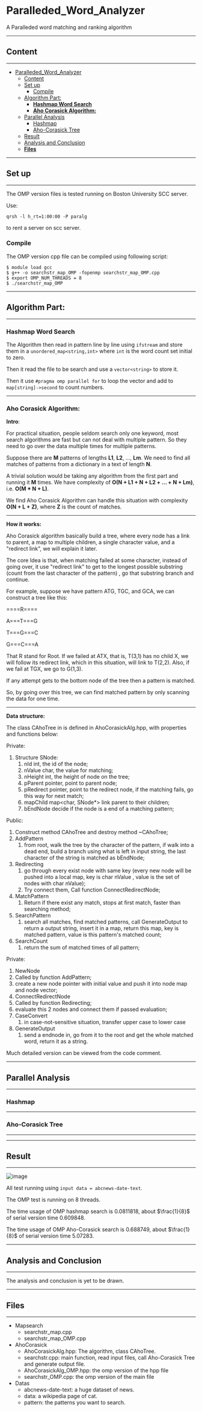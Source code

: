 # Paralleded_Word_Analyzer
A Paralleded word matching and ranking algorithm

------

## Content

----
- [Paralleded_Word_Analyzer](#paralleded_word_analyzer)
  - [Content](#content)
  - [Set up](#set-up)
    - [Compile](#compile)
  - [Algorithm Part:](#algorithm-part)
    - [**Hashmap Word Search**](#hashmap-word-search)
    - [**Aho Corasick Algorithm:**](#aho-corasick-algorithm)
  - [Parallel Analysis](#parallel-analysis)
    - [Hashmap](#hashmap)
    - [Aho-Corasick Tree](#aho-corasick-tree)
  - [Result](#result)
  - [Analysis and Conclusion](#analysis-and-conclusion)
  - [**Files**](#files)

----

## Set up

----
The OMP version files is tested running on Boston University SCC server.

Use:
``` shell
qrsh -l h_rt=1:00:00 -P paralg
```
to rent a server on scc server.

### Compile
The OMP version cpp file can be compiled using following script:
``` shell
$ module load gcc
$ g++ -o searchstr_map_OMP -fopenmp searchstr_map_OMP.cpp
$ export OMP_NUM_THREADS = 8
$ ./searchstr_map_OMP
```

----

## Algorithm Part:

----

### **Hashmap Word Search**


The Algorithm then read in pattern line by line using `ifstream` and store them in a `unordered_map<string,int>` where `int` is the word count set initial to zero.

Then it read the file to be search and use a `vector<string>` to store it.

Then it use `#pragma omp parallel for` to loop the vector and add to `map[string]->second` to count numbers.

-----

### **Aho Corasick Algorithm:** 


**Intro**:

For practical situation, people seldom search only one keyword, most search algorithms are fast but can not deal with multiple pattern. So they need to go over the data multiple times for multiple patterns. 

Suppose there are **M** patterns of lengths **L1**, **L2**, …, **Lm**. We need to find all matches of patterns from a dictionary in a text of length **N**.

A trivial solution would be taking any algorithm from the first part and running it **M** times. We have complexity of **O(N + L1 + N + L2 + … + N + Lm)**, i.e. **O(M \* N + L)**.

We find Aho Corasick Algorithm can handle this situation with complexity **O(N + L + Z)**, where **Z** is the count of matches.

------

**How it works:**

Aho Corasick algorithm basically build a tree, where every node has a link to parent, a map to multiple children, a single character value, and a "redirect link", we will explain it later.

The core Idea is that, when matching failed at some character, instead of going over, it use "redirect link" to get to the longest possible substring (count from the last character of the pattern) , go that substring branch and continue.

For example, suppose we have pattern ATG, TGC, and GCA, we can construct a tree like this:

====R====

A===T===G

T===G===C

G===C===A

That R stand for Root. If we failed at ATX,  that is, T(3,1)  has no child X, we will follow its redirect link, which in this situation, will link to T(2,2). Also, if we fail at TGX, we go to G(1,3).

If any attempt gets to the bottom node of the tree then a pattern is matched.

So, by going over this tree, we can find matched pattern by only scanning the data for one time.

-----

**Data structure:**

The class CAhoTree in is defined in AhoCorasickAlg.hpp, with properties and functions below:

Private:

1. Structure SNode:
   1. nId int, the id of the node;
   2. nValue char, the value for matching;
   3. nHeight int, the height of node on the tree;
   4. pParent pointer, point to parent node;
   5. pRedirect pointer, point to the redirect node,
                       if the matching fails, go this way for next match;
   6. mapChild map<char, SNode*> link parent to their children;
   7. bEndNode decide if the node is a end of a matching pattern;

Public:

1. Construct method CAhoTree and destroy method ~CAhoTree;
2. AddPattern
   1. from root, walk the tree by the character of the pattern, if walk into a dead end, build a  branch using what is left in input string, the last character of the string is matched as bEndNode;
3. Redirecting
   1. go through every exist node with same key  (every new node will be pushed into a local map, key is char nValue , value is the set of nodes with char nValue);
   2.  Try connect them, Call function ConnectRedirectNode;
4. MatchPattern
   1. Return if there exist any match, stops at first match, faster than searching method;
5. SearchPattern
   1. search all matches, find matched patterns, call GenerateOutput to return a output string, insert it in a map, return this map, key is matched pattern, value is this pattern's matched count;
6. SearchCount 
   1. return the sum of  matched times of all pattern;

Private:

1.  NewNode
   1. Called by function AddPattern;
   2. create a new node pointer with initial value and push it into node map and node vector;
2.  ConnectRedirectNode
   1. Called by function Redirecting;
   2. evaluate this 2 nodes and connect them if passed evaluation;
3. CaseConvert
   1. in case-not-sensitive situation, transfer upper case to lower case
4. GenerateOutput
   1. send a endnode in, go from it to the root and get the whole matched word, return it as a string.

Much detailed version can be viewed from the code comment.

------

## Parallel Analysis

----

### Hashmap

----



### Aho-Corasick Tree

----



----

## Result

----

![image](./dataCompare_noted.PNG)

All test running using ```input data = abcnews-date-text```.

The OMP test is running on 8 threads.

The time usage of OMP hashmap search is $0.0811818$, about $\frac{1}{8}$ of serial version time $0.609848$.

The time usage of OMP Aho-Corasick search is $0.688749$, about $\frac{1}{8}$ of serial version time $5.07283$.

----

## Analysis and Conclusion

----

The analysis and conclusion is yet to be drawn.

----

## **Files**

----

- Mapsearch
  - searchstr_map.cpp
  - searchstr_map_OMP.cpp
- AhoCorasick
  - AhoCorasickAlg.hpp: The algorithm, class CAhoTree.
  - searchstr.cpp: main function, read input files, call Aho-Corasick Tree and generate output file.
  - AhoCorasickAlg_OMP.hpp: the omp version of the hpp file
  - searchstr_OMP.cpp: the omp version of the main file
- Datas
  - abcnews-date-text: a huge dataset of news.
  - data: a wikipedia page of cat.
  - pattern: the patterns you want to search.


